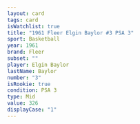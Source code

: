 ```yaml
---
layout: card
tags: card
isWatchlist: true
title: "1961 Fleer Elgin Baylor #3 PSA 3"
sport: Basketball
year: 1961
brand: Fleer
subset: ""
player: Elgin Baylor
lastName: Baylor
number: "3"
isRookie: true
condition: PSA 3
type: Mid
value: 326
displayCase: "1"
---
```

